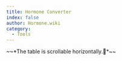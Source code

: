 ```yaml
---
title: Hormone Converter
index: false
author: Hormone.wiki
category:
  - Tools
---
```


<script setup>
import HormoneConverter from '../components/HormoneConverter.vue'
</script>

<HormoneConverter />
~~*The table is scrollable horizontally.🌚*~~

